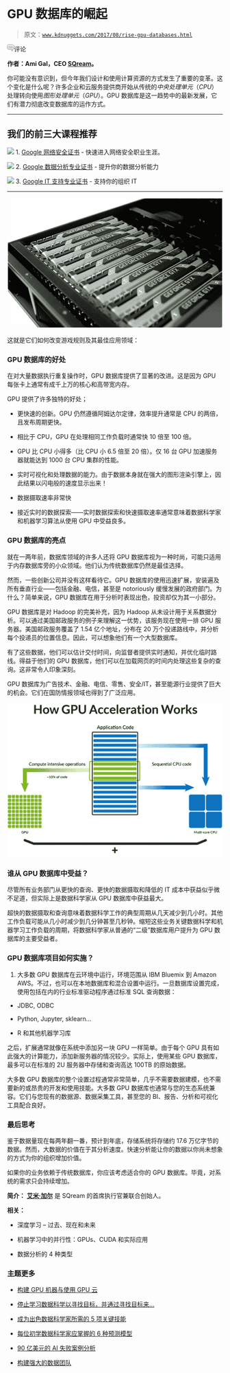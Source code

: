# GPU 数据库的崛起

> 原文：[`www.kdnuggets.com/2017/08/rise-gpu-databases.html`](https://www.kdnuggets.com/2017/08/rise-gpu-databases.html)

![c](img/3d9c022da2d331bb56691a9617b91b90.png)评论

**作者：Ami Gal，CEO [SQream](https://sqream.com/)。**

你可能没有意识到，但今年我们设计和使用计算资源的方式发生了重要的变革。这个变化是什么呢？许多企业和云服务提供商开始从传统的*中央处理单元*（*CPU*）处理转向使用*图形处理单元*（*GPU*）。GPU 数据库是这一趋势中的最新发展，它们有潜力彻底改变数据库的运作方式。

* * *

## 我们的前三大课程推荐

![](img/0244c01ba9267c002ef39d4907e0b8fb.png) 1\. [Google 网络安全证书](https://www.kdnuggets.com/google-cybersecurity) - 快速进入网络安全职业生涯。

![](img/0244c01ba9267c002ef39d4907e0b8fb.png) 2\. [Google 数据分析专业证书](https://www.kdnuggets.com/google-data-analytics) - 提升你的数据分析能力

![](img/0244c01ba9267c002ef39d4907e0b8fb.png) 3\. [Google IT 支持专业证书](https://www.kdnuggets.com/google-itsupport) - 支持你的组织 IT

* * *

![](img/f416578e0ad12d1f1a26e1f2ddf8c8ba.png)

这就是它们如何改变游戏规则及其最佳应用领域：

### GPU 数据库的好处

在对大量数据执行重复操作时，GPU 数据库提供了显著的改进。这是因为 GPU 每张卡上通常有成千上万的核心和高带宽内存。

GPU 提供了许多独特的好处；

+   更快速的创新。GPU 仍然遵循阿姆达尔定律，效率提升通常是 CPU 的两倍，且发布周期更快。

+   相比于 CPU，GPU 在处理相同工作负载时通常快 10 倍至 100 倍。

+   GPU 比 CPU 小得多（比 CPU 小 6.5 倍至 20 倍）。仅 16 台 GPU 加速服务器就能达到 1000 台 CPU 集群的性能。

+   实时可视化和处理数据的能力。由于数据本身就在强大的图形渲染引擎上，因此结果以闪电般的速度显示出来！

+   数据摄取速率非常快

+   接近实时的数据探索——实时数据探索和快速摄取速率通常意味着数据科学家和机器学习算法从使用 GPU 中受益良多。

### GPU 数据库的亮点

就在一两年前，数据库领域的许多人还将 GPU 数据库视为一种时尚，可能只适用于内存数据库旁的小众领域。他们认为传统数据库仍然是最佳选择。

然而，一些创新公司并没有这样看待它。GPU 数据库的使用迅速扩展，安装遍及所有垂直行业——包括金融、电信，甚至是 notoriously 缓慢发展的政府部门。为什么？简单来说，GPU 数据库在用于分析时表现出色，投资却仅为其一小部分。

GPU 数据库是对 Hadoop 的完美补充，因为 Hadoop 从未设计用于关系数据分析。可以通过美国邮政服务的例子来理解这一优势，该服务现在使用一排 GPU 服务器。美国邮政服务覆盖了 1.54 亿个地址，分布在 20 万个投递路线中，并分析每个投递员的位置信息。因此，可以想象他们有一个大型数据库。

有了这些数据，他们可以估计交付时间，向监督者提供实时通知，并优化临时路线。得益于他们的 GPU 数据库，他们可以在加载网页的时间内处理这些复杂的查询。这非常令人印象深刻。

GPU 数据库为广告技术、金融、电信、零售、安全/IT，甚至能源行业提供了巨大的机会。它们在国防情报领域也得到了广泛应用。

![](img/b42ffa73c20ff2bbf6cbbf8aa1a2d579.png)

### 谁从 GPU 数据库中受益？

尽管所有业务部门从更快的查询、更快的数据摄取和降低的 IT 成本中获益似乎微不足道，但实际上是数据科学家从 GPU 数据库中获益最大。

超快的数据摄取和查询意味着数据科学工作的典型周期从几天减少到几小时。其他工作负载可能从几小时减少到几分钟甚至几秒钟。缩短这些业务关键数据科学和机器学习工作负载的周期，将数据科学家从普通的“二级”数据库用户提升为 GPU 数据库的主要受益者。

### GPU 数据库项目如何实施？

1.  大多数 GPU 数据库在云环境中运行，环境范围从 IBM Bluemix 到 Amazon AWS。不过，也可以在本地数据库和混合设置中运行。一旦数据库设置完成，使用包括在内的行业标准驱动程序通过标准 SQL 查询数据：

+   JDBC, ODBC

+   Python, Jupyter, sklearn…

+   R 和其他机器学习库

之后，扩展通常就像在系统中添加另一块 GPU 一样简单。由于每个 GPU 具有如此强大的计算能力，添加新服务器的情况较少。实际上，使用某些 GPU 数据库，最多可以在标准的 2U 服务器中存储和查询高达 100TB 的原始数据。

大多数 GPU 数据库的整个设置过程通常非常简单，几乎不需要数据建模，也不需要新的或昂贵的开发和使用技能。大多数 GPU 数据库也通常与您的生态系统兼容。它们与您现有的数据源、数据采集工具，甚至您的 BI、报告、分析和可视化工具配合良好。

### 最后思考

鉴于数据量现在每两年翻一番，预计到年底，存储系统将存储约 17.6 万亿字节的数据。然而，大数据的价值在于其分析速度。快速分析能让你的数据以你尚未想象的方式为你的组织增加价值。

如果你的业务依赖于传统数据库，你应该考虑适合你的 GPU 数据库。毕竟，对系统的需求只会持续增加。

**简介：** [**艾米·加尔**](https://sqream.com/about/leadership-team/) 是 SQream 的首席执行官兼联合创始人。

**相关：**

+   深度学习 – 过去、现在和未来

+   机器学习中的并行性：GPUs、CUDA 和实际应用

+   数据分析的 4 种类型

### 主题更多

+   [构建 GPU 机器与使用 GPU 云](https://www.kdnuggets.com/building-a-gpu-machine-vs-using-the-gpu-cloud)

+   [停止学习数据科学以寻找目标，并通过寻找目标来…](https://www.kdnuggets.com/2021/12/stop-learning-data-science-find-purpose.html)

+   [成为出色数据科学家所需的 5 项关键技能](https://www.kdnuggets.com/2021/12/5-key-skills-needed-become-great-data-scientist.html)

+   [每位初学数据科学家应掌握的 6 种预测模型](https://www.kdnuggets.com/2021/12/6-predictive-models-every-beginner-data-scientist-master.html)

+   [90 亿美元的 AI 失败案例分析](https://www.kdnuggets.com/2021/12/9b-ai-failure-examined.html)

+   [构建强大的数据团队](https://www.kdnuggets.com/2021/12/build-solid-data-team.html)
